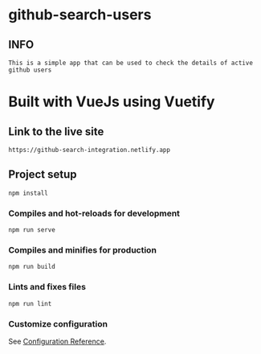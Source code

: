 # github-search-users

## INFO
```
This is a simple app that can be used to check the details of active github users
```
# Built with VueJs using Vuetify
## Link to the live site
```
https://github-search-integration.netlify.app
```
## Project setup
```
npm install
```

### Compiles and hot-reloads for development
```
npm run serve
```

### Compiles and minifies for production
```
npm run build
```

### Lints and fixes files
```
npm run lint
```

### Customize configuration
See [Configuration Reference](https://cli.vuejs.org/config/).
